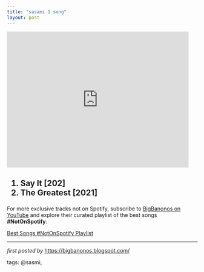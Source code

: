 ```yaml
---
title: "sasami 1 song"
layout: post
---
```

<iframe frameborder="0" height="360" src="https://youtube.com/embed/KwpZ8-vCABE?list=PLtuNtuTatqI0AdZuPiwoYVHZP7X6wN5oD" width="480"></iframe><div><h2><ol><li>Say It [202]</li><li>The Greatest [2021]</li></ol></h2></div>

<!--Subscribe and Playlist Links-->
<div>
    <p>For more exclusive tracks not on Spotify, subscribe to <a href="https://www.youtube.com/@BigBanonos" target="_blank">BigBanonos on YouTube</a> and explore their curated playlist of the best songs <strong>#NotOnSpotify</strong>.</p>
    <p><a href="https://www.youtube.com/playlist?list=PLtuNtuTatqI0kFahUCbtbfenC_ET5O_tr" target="_blank">Best Songs #NotOnSpotify Playlist<br /></a></p></div>

<hr />

<p><em>first posted by</em> <a href="https://bigbanonos.blogspot.com/" rel="noopener" target="_new">https://bigbanonos.blogspot.com/</a></p>

<p>tags: @sasmi,</p>
